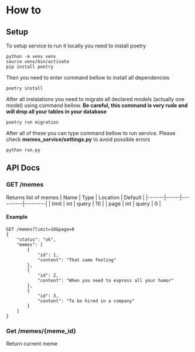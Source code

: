 # How to
## Setup
To setup service to run it locally you need to install poetry
```
python -m venv venv
source venv/bin/activate
pip install poetry
```
Then you need to enter command bellow to install all dependencies
```
poetry install
```
After all instalations you need to migrate all declared models (actually one model) using command bellow. **Be careful, this command is very rude and will drop all your tables in your database**
```
poetry run migration
```
After all of these you can type command bellow to run service. Please check **memes_service/settings.py** to avoid possible errors
```
python run.py
```

## API Docs

### GET /memes
Returns list of memes
| Name  | Type | Location | Default |
|-------|------|----------|---------|
| limit | int  | query    | 10      |
| page  | int  | query    | 0       |

#### Example
```
GET /memes?limit=10&page=0
{
    "status": "ok",
    "memes": [
        {
            "id": 1,
            "content": "That same feeling"
        },
        {
            "id": 2,
            "content": "When you need to express all your humor"
        },
        {
            "id": 3,
            "content": "To be hired in a company"
        }
    ]
}
```

### Get /memes/{meme_id}
Return current meme